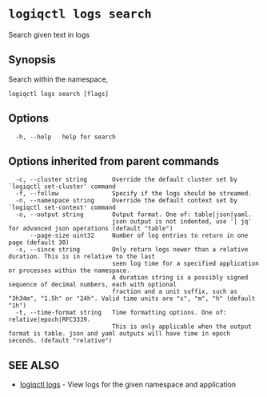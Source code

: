 # `logiqctl logs search`

Search given text in logs

## Synopsis

Search within the namespace,

```
logiqctl logs search [flags]
```

## Options

```
  -h, --help   help for search
```

## Options inherited from parent commands

```
  -c, --cluster string       Override the default cluster set by `logiqctl set-cluster' command
  -f, --follow               Specify if the logs should be streamed.
  -n, --namespace string     Override the default context set by `logiqctl set-context' command
  -o, --output string        Output format. One of: table|json|yaml. 
                             json output is not indented, use '| jq' for advanced json operations (default "table")
      --page-size uint32     Number of log entries to return in one page (default 30)
  -s, --since string         Only return logs newer than a relative duration. This is in relative to the last
                             seen log time for a specified application or processes within the namespace.
                             A duration string is a possibly signed sequence of decimal numbers, each with optional
                             fraction and a unit suffix, such as "3h34m", "1.5h" or "24h". Valid time units are "s", "m", "h" (default "1h")
  -t, --time-format string   Time formatting options. One of: relative|epoch|RFC3339. 
                             This is only applicable when the output format is table. json and yaml outputs will have time in epoch seconds. (default "relative")
```

## SEE ALSO

* [logiqctl logs](/logs/logiqctl_logs)	 - View logs for the given namespace and application

